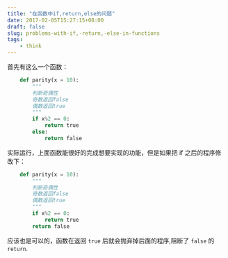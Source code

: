 ```yaml
---
title: "在函数中if,return,else的问题"
date: 2017-02-05T15:27:15+08:00
draft: false
slug: problems-with-if,-return,-else-in-functions
tags:
    - think
---
```


首先有这么一个函数：

```python
    def parity(x = 10):
        """
        判断奇偶性
        奇数返回false
        偶数返回true
        """
        if x%2 == 0:
            return true
        else:
            return false
```

实际运行，上面函数能很好的完成想要实现的功能，但是如果把 if 之后的程序修改下：

```python
    def parity(x = 10):
        """
        判断奇偶性
        奇数返回false
        偶数返回true
        """
        if x%2 == 0:
            return true
        return false
```

应该也是可以的，函数在返回 `true` 后就会抛弃掉后面的程序,阻断了 `false` 的 `return`.